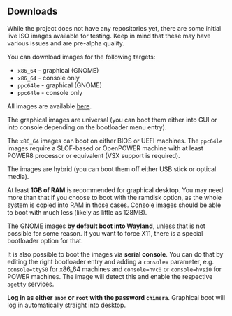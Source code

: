 ## Downloads

While the project does not have any repositories yet, there are some
initial live ISO images available for testing. Keep in mind that these
may have various issues and are pre-alpha quality.

You can download images for the following targets:

* `x86_64` - graphical (GNOME)
* `x86_64` - console only
* `ppc64le` - graphical (GNOME)
* `ppc64le` - console only

All images are available [here](https://ftp.octaforge.org/chimera/live).

The graphical images are universal (you can boot them either into GUI
or into console depending on the bootloader menu entry).

The `x86_64` images can boot on either BIOS or UEFI machines. The `ppc64le`
images require a SLOF-based or OpenPOWER machine with at least POWER8
processor or equivalent (VSX support is required).

The images are hybrid (you can boot them off either USB stick or optical
media).

At least **1GB of RAM** is recommended for graphical desktop. You may need
more than that if you choose to boot with the ramdisk option, as the whole
system is copied into RAM in those cases. Console images should be able to
boot with much less (likely as little as 128MB).

The GNOME images **by default boot into Wayland**, unless that is not
possible for some reason. If you want to force X11, there is a special
bootloader option for that.

It is also possible to boot the images via **serial console**. You can do
that by editing the right bootloader entry and adding a `console=` parameter,
e.g. `console=ttyS0` for x86_64 machines and `console=hvc0` or `console=hvsi0`
for POWER machines. The image will detect this and enable the respective
`agetty` services.

**Log in as either `anon` or `root` with the password `chimera`**. Graphical
boot will log in automatically straight into desktop.
